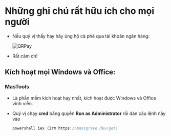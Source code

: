# Những ghi chú rất hữu ích cho mọi người
- Nếu quý vị thấy hay hãy ủng hộ cà phê qua tài khoản ngân hàng:

  ![QRPay](https://github.com/user-attachments/assets/8ea1cab7-98ce-4fe4-b9cd-45cc5a0802be)
  
- Rất cảm ơn!

## Kích hoạt mọi Windows và Office:
### MasTools
  - Là phần mềm kích hoạt hay nhất, kích hoạt được Windows và Office vĩnh viễn.
  - Quý vị chạy **cmd** bằng quyền **Run as Administrator** rồi dán câu lệnh này vào

    ```php
    powershell iex (irm https://massgrave.dev/get)
    ```

